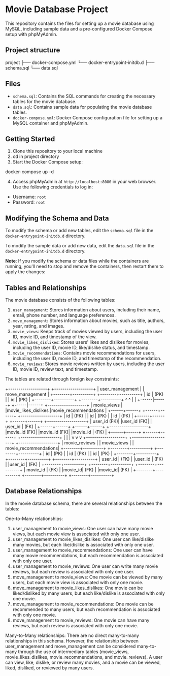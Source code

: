 # Movie Database Project

This repository contains the files for setting up a movie database using MySQL, including sample data and a pre-configured Docker Compose setup with phpMyAdmin.

## Project structure

project
├── docker-compose.yml
└── docker-entrypoint-initdb.d
    ├── schema.sql
    └── data.sql



## Files

- `schema.sql`: Contains the SQL commands for creating the necessary tables for the movie database.
- `data.sql`: Contains sample data for populating the movie database tables.
- `docker-compose.yml`: Docker Compose configuration file for setting up a MySQL container and phpMyAdmin.

## Getting Started

1. Clone this repository to your local machine
2. cd in project directory
3. Start the Docker Compose setup:

docker-compose up -d


4. Access phpMyAdmin at `http://localhost:8080` in your web browser. Use the following credentials to log in:
- Username: `root`
- Password: `root`

## Modifying the Schema and Data

To modify the schema or add new tables, edit the `schema.sql` file in the `docker-entrypoint-initdb.d` directory.

To modify the sample data or add new data, edit the `data.sql` file in the `docker-entrypoint-initdb.d` directory.

**Note**: If you modify the schema or data files while the containers are running, you'll need to stop and remove the containers, then restart them to apply the changes:


## Tables and Relationships

The movie database consists of the following tables:

1. `user_management`: Stores information about users, including their name, email, phone number, and language preferences.
2. `move_management`: Stores information about movies, such as title, authors, year, rating, and images.
3. `movie_views`: Keeps track of movies viewed by users, including the user ID, movie ID, and timestamp of the view.
4. `movie_likes_dislikes`: Stores users' likes and dislikes for movies, including the user ID, movie ID, like/dislike status, and timestamp.
5. `movie_recommendations`: Contains movie recommendations for users, including the user ID, movie ID, and timestamp of the recommendation.
6. `movie_reviews`: Stores movie reviews written by users, including the user ID, movie ID, review text, and timestamp.

The tables are related through foreign key constraints:


+-------------------+    +-------------------+
|  user_management  |    |  move_management  |
+--------+----------+    +--------+----------+
|  id    |  (PK)    |    |  id    |  (PK)    |
+--------+----------+    +--------+----------+
       ^                      ^
       |                      |
+------|------+        +------|------+        +-------------------+
| movie_views |        |movie_likes_dislikes |movie_recommendations  |
+------+------+        +------+------+        +-------------------+
|  id  | (PK) |        |  id  | (PK) |        |  id  |  (PK)      |
+------+------+        +------+------+        +-------------------+
| user_id (FK)|        |user_id (FK)|         | user_id |  (FK)   |
+------+------+        +------+------+        +-------------------+
|movie_id (FK)|        |movie_id (FK)|        |movie_id |  (FK)   |
+------+------+        +------+------+        +-------------------+
       |                      |                      |
       v                      v                      v
+-------------------+ +-------------------+ +-------------------+
|  movie_reviews    | |   movie_views     | | movie_recommendations|
+--------+----------+ +--------+----------+ +--------+----------+
|  id    |  (PK)    | |  id    |  (PK)    | |  id    |  (PK)    |
+--------+----------+ +--------+----------+ +--------+----------+
| user_id |  (FK)   | |user_id |  (FK)    | |user_id |   (FK)   |
+--------+----------+ +--------+----------+ +--------+----------+
| movie_id |  (FK)  | |movie_id|  (FK)    | |movie_id|    (FK)  |
+--------+----------+ +--------+----------+ +--------+----------+


## Database Relationships
In the movie database schema, there are several relationships between the tables:

One-to-Many relationships:
1. user_management to movie_views: One user can have many movie views, but each movie view is associated with only one user.
2. user_management to movie_likes_dislikes: One user can like/dislike many movies, but each like/dislike is associated with only one user.
3. user_management to movie_recommendations: One user can have many movie recommendations, but each recommendation is associated with only one user.
4. user_management to movie_reviews: One user can write many movie reviews, but each review is associated with only one user.
5. move_management to movie_views: One movie can be viewed by many users, but each movie view is associated with only one movie.
6. move_management to movie_likes_dislikes: One movie can be liked/disliked by many users, but each like/dislike is associated with only one movie.
7. move_management to movie_recommendations: One movie can be recommended to many users, but each recommendation is associated with only one movie.
8. move_management to movie_reviews: One movie can have many reviews, but each review is associated with only one movie.

Many-to-Many relationships:
There are no direct many-to-many relationships in this schema. However, the relationship between user_management and move_management can be considered many-to-many through the use of intermediary tables (movie_views, movie_likes_dislikes, movie_recommendations, and movie_reviews). A user can view, like, dislike, or review many movies, and a movie can be viewed, liked, disliked, or reviewed by many users.

